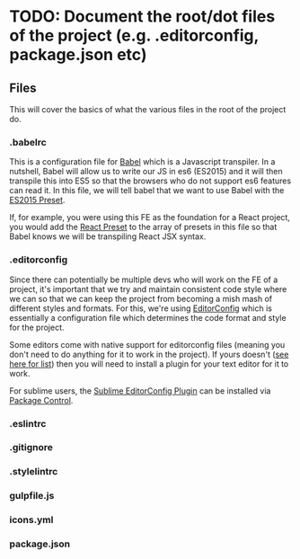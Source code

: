 # TODO: Document the root/dot files of the project (e.g. .editorconfig, package.json etc)

## Files

This will cover the basics of what the various files in the root of the project do.

### .babelrc

This is a configuration file for [Babel](https://babeljs.io/) which is a Javascript transpiler. In a nutshell, Babel will allow us to write our JS in es6 (ES2015) and it will then transpile this into ES5 so that the browsers who do not support es6 features can read it.
In this file, we will tell babel that we want to use Babel with the [ES2015 Preset](http://babeljs.io/docs/plugins/preset-es2015/).

If, for example, you were using this FE as the foundation for a React project, you would add the [React Preset](http://babeljs.io/docs/plugins/preset-react/) to the array of presets in this file so that Babel knows we will be transpiling React JSX syntax.

### .editorconfig

Since there can potentially be multiple devs who will work on the FE of a project, it's important that we try and maintain consistent code style where we can so that we can keep the project from becoming a mish mash of different styles and formats.
For this, we're using [EditorConfig](http://editorconfig.org/) which is essentially a configuration file which determines the code format and style for the project.

Some editors come with native support for editorconfig files (meaning you don't need to do anything for it to work in the project). If yours doesn't ([see here for list](http://editorconfig.org/#download)) then you will need to install a plugin for your text editor for it to work.

For sublime users, the [Sublime EditorConfig Plugin](https://github.com/sindresorhus/editorconfig-sublime/blob/master/readme.md) can be installed via [Package Control](https://packagecontrol.io).

### .eslintrc

### .gitignore

### .stylelintrc

### gulpfile.js

### icons.yml

### package.json

